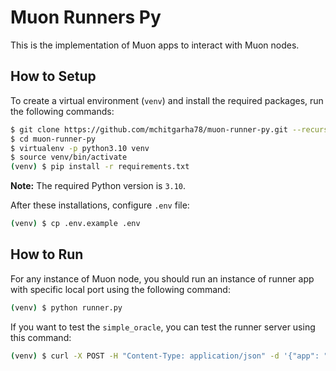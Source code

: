 # Muon Runners Py

This is the implementation of Muon apps to interact with Muon nodes. 


## How to Setup

To create a virtual environment (`venv`) and install the required packages, run the following commands:

```bash
$ git clone https://github.com/mchitgarha78/muon-runner-py.git --recurse-submodules
$ cd muon-runner-py
$ virtualenv -p python3.10 venv
$ source venv/bin/activate
(venv) $ pip install -r requirements.txt
```

**Note:** The required Python version is `3.10`.

After these installations, configure `.env` file:
```bash
(venv) $ cp .env.example .env
```

## How to Run

For any instance of Muon node, you should run an instance of runner app with specific local port using the following command:

```bash
(venv) $ python runner.py

```

If you want to test the `simple_oracle`, you can test the runner server using this command:
```bash
(venv) $ curl -X POST -H "Content-Type: application/json" -d '{"app": "simple_oracle", "method": "price", "reqId": "12345", "data": {"params": {"unit": "USD", "token": "BNB"}, "result": {"price":267},"signParams":[{"name":"appId","type":"uint256","value":"55248038324285368712633359989377918216711324138169494581107010692219814301235"},{"name":"reqId","type":"uint256","value":"12345"},{"type":"uint32","value":227},{"type":"string","value":"BNB"},{"type":"string","value":"USD"}],"hash":"0x7e92cff17408096d2fa9c73b7a818a1c51f0eeeab5a91c19d60cf8395a5a6c53"}}' http://localhost:6000/v1/

```




